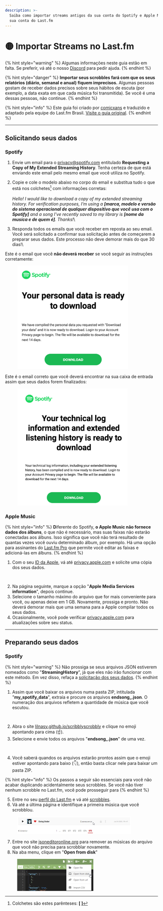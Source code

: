 ```yaml
---
description: >-
  Saiba como importar streams antigos da sua conta do Spotify e Apple Music na
  sua conta do Last.fm
---
```


# 🟡 Importar Streams no Last.fm

{% hint style="warning" %}
Algumas informações neste guia estão em falta. Se preferir, vá até o nosso [Discord](https://dc.gg/lastfm) para pedir ajuda.
{% endhint %}

{% hint style="danger" %}
**Importar seus scrobbles fará com que os seus relatórios (diário, semanal e anual) fiquem imprecisos.** Algumas pessoas gostam de receber dados precisos sobre seus hábitos de escuta (por exemplo, a data exata em que cada música foi transmitida). Se você é uma dessas pessoas, não continue.
{% endhint %}

{% hint style="info" %}
Este guia foi criado por [comicxans](https://www.last.fm/user/comicxans) e traduzido e adaptado pela equipe do Last.fm Brasil. [Visite o guia original](https://docs.google.com/document/d/1IhFMol3wZs24uKnh2rbxHpLaxhETcfB8KqzYIkEW\_iM).
{% endhint %}

***

## Solicitando seus dados

### Spotify

1. Envie um email para o [privacy@spotify.com](mailto:privacy@spotify.com) entitulado **Requesting a Copy of My Extended Streaming History**. Tenha certeza de que está enviando este email pelo mesmo email que você utiliza no Spotify.
2. Copie e cole o modelo abaixo no corpo do email e substitua tudo o que está nos colchetes[^1] com informações corretas:\
   \
   _Hello! I would like to download a copy of my extended streaming history. For verification purposes, I’m using a **\[marca, modelo e versão do sistema operacional de qualquer dispositivo que você usa com o Spotify]** and a song I’ve recently saved to my library is **\[nome da musica e de quem é]**. Thanks!_\

3. Responda todos os emails que você receber em reposta ao seu email. Você será solicitado a confirmar sua solicitação antes de começarem a preparar seus dados. Este processo não deve demorar mais do que 30 dias!\


Este é o email que você **não deverá receber** se você seguir as instruções corretamente:

<figure><img src=".gitbook/assets/image (1).png" alt=""><figcaption></figcaption></figure>

Este é o email correto que você deverá encontrar na sua caixa de entrada assim que seus dados forem finalizados:

<figure><img src=".gitbook/assets/image (2).png" alt=""><figcaption></figcaption></figure>

### Apple Music

{% hint style="info" %}
**D**iferente do Spotify, **o Apple Music não fornece dados dos álbuns**, o que não é necessário, mas suas faixas não estarão conectadas aos álbuns. Isso significa que você não terá resultado de quantas vezes você ouviu determinado álbum, por exemplo. Há uma opção para assinantes do [Last.fm Pro](https://www.last.fm/pt/pro) que permite você editar as faixas e adicioná-las em álbuns.
{% endhint %}

1. Com o seu [ID da Apple](https://support.apple.com/pt-br/HT201354), vá até [privacy.apple.com](https://privacy.apple.com/) e solicite uma cópia dos seus dados.

<div align="center" data-full-width="true">

<figure><img src="https://lh7-us.googleusercontent.com/Ilq6HYfiaI_H3zVhg1WFg-B9K3ktmS7W7G5QUJkKi1fkmFVIG2fGzrYGbam3n5aEMHw92VzBwMGNoNyHfLMBxmbv3MI8QqaV-lgI90-BBgHZrTe09zE9pyuwT4Zi3mLW5EPcbpniHsaOWtghR-acQZex_ZVePII" alt="" width="375"><figcaption></figcaption></figure>

</div>

2. Na página seguinte, marque a opção "**Apple Media Services information**", depois continue.
3. Selecione o tamanho máximo do arquivo que for mais conveniente para você, ou apenas deixe em 1 GB. Novamente, prossiga e pronto. Não deverá demorar mais que uma semana para a Apple compilar todos os seus dados.&#x20;
4. Ocasionalmente, você pode verificar [privacy.apple.com](https://privacy.apple.com) para atualizações sobre seu status.

***

## Preparando seus dados

### Spotify

{% hint style="warning" %}
Não prossiga se seus arquivos JSON estiverem nomeados como "**StreamingHistory**", já que eles não irão funcionar com este método. Em vez disso, refaça a [solicitação dos seus dados](importar-streams.md#spotify).
{% endhint %}

1. Assim que você baixar os arquivos numa pasta ZIP, intitulada "**my\_spotify\_data**", extraia e procure os arquivos **endsong\_.json**. O numeração dos arquivos refletem a quantidade de música que você escutou.

<figure><img src="https://lh7-us.googleusercontent.com/rM6ZmK-0HOdhh5f8qiRVwyg5tAvf6BMK_RiJHJLB943Qgp44MhBmX-aZ5iwHXzbk1Eg6mr2yHLkTUv-mvHXHdrRUT6PfUibzSNF-sJ3tZ7RXedrC0DEn0piIF3khbDjhfNGN03z6P_hCWPbF0EJuvhtrQuSHbvE" alt="" width="188"><figcaption></figcaption></figure>

2. Abra o site [lilnasy.github.io/scribblyscrobbly](https://lilnasy.github.io/scribblyscrobbly/) e clique no emoji apontando para cima (☝).
3. Selecione e envie todos os arquivos "**endsong\_.json**" de uma vez.

<figure><img src="https://lh7-us.googleusercontent.com/yU_BRHk_jgrItnh5hMZE-v-uqHfHMF82fiE3Y78FsefyBQww7POjuVkpa7yQ4hA3TilUA8CpRxja2Xu8dBQ56FC1yoQHS4kOKZR6KRjvkRsmRT9mS6nFMHAhrhXglpfzS15EitjsAjDT19S-UqQjVW9tiBLfX-8" alt="" width="375"><figcaption></figcaption></figure>

4. Você saberá quandos os arquivos estarão prontos assim que o emoji estiver apontando para baixo (👇), então basta clicar nele para baixar um pasta ZIP.

{% hint style="info" %}
Os passos a seguir são essenciais para você não acabar duplicando acidentalmente seus scrobbles. Se você não tiver nenhum scrobble no Last.fm, você pode prosseguir para
{% endhint %}

5. Entre no seu [perfil do Last.fm](https://www.last.fm/pt/user/\_) e vá até [scrobbles](https://www.last.fm/pt/user/\_/library/artists).
6. Vá até a última página e identifique a primeira música que você scrobblou.

<figure><img src=".gitbook/assets/chrome_S3keVzqAKE.png" alt="" width="375"><figcaption></figcaption></figure>

7. Entre no site [jsoneditoronline.org](https://jsoneditoronline.org) para remover as músicas do arquivo que você não precisa para scrobblar novamente.
8. Na aba menu, clique em "**Open from disk**"

<figure><img src=".gitbook/assets/chrome_4WR0JRZe6x.png" alt="" width="251"><figcaption></figcaption></figure>

[^1]: Colchetes são estes parênteses: **\[ ]**
